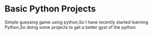 # Basic Python Projects
Simple guessing game using python,So I have recently started learning Python,So doing some projects to get a better gyst of the python.
